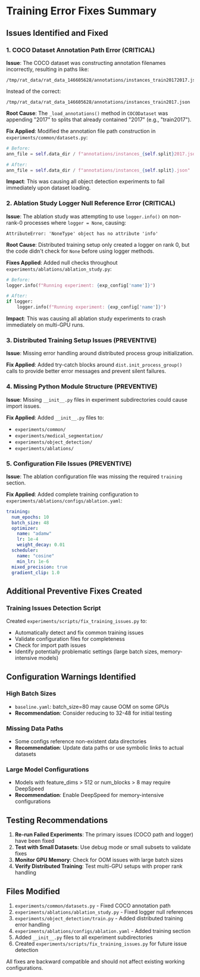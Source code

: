 # Training Error Fixes Summary

## Issues Identified and Fixed

### 1. COCO Dataset Annotation Path Error (CRITICAL)
**Issue**: The COCO dataset was constructing annotation filenames incorrectly, resulting in paths like:
```
/tmp/rat_data/rat_data_146605628/annotations/instances_train20172017.json
```
Instead of the correct:
```
/tmp/rat_data/rat_data_146605628/annotations/instances_train2017.json
```

**Root Cause**: The `_load_annotations()` method in `COCODataset` was appending "2017" to splits that already contained "2017" (e.g., "train2017").

**Fix Applied**: Modified the annotation file path construction in `experiments/common/datasets.py`:
```python
# Before:
ann_file = self.data_dir / f"annotations/instances_{self.split}2017.json"

# After:
ann_file = self.data_dir / f"annotations/instances_{self.split}.json"
```

**Impact**: This was causing all object detection experiments to fail immediately upon dataset loading.

### 2. Ablation Study Logger Null Reference Error (CRITICAL)
**Issue**: The ablation study was attempting to use `logger.info()` on non-rank-0 processes where `logger = None`, causing:
```
AttributeError: 'NoneType' object has no attribute 'info'
```

**Root Cause**: Distributed training setup only created a logger on rank 0, but the code didn't check for `None` before using logger methods.

**Fixes Applied**: Added null checks throughout `experiments/ablations/ablation_study.py`:
```python
# Before:
logger.info(f"Running experiment: {exp_config['name']}")

# After:
if logger:
    logger.info(f"Running experiment: {exp_config['name']}")
```

**Impact**: This was causing all ablation study experiments to crash immediately on multi-GPU runs.

### 3. Distributed Training Setup Issues (PREVENTIVE)
**Issue**: Missing error handling around distributed process group initialization.

**Fix Applied**: Added try-catch blocks around `dist.init_process_group()` calls to provide better error messages and prevent silent failures.

### 4. Missing Python Module Structure (PREVENTIVE)
**Issue**: Missing `__init__.py` files in experiment subdirectories could cause import issues.

**Fix Applied**: Added `__init__.py` files to:
- `experiments/common/`
- `experiments/medical_segmentation/`
- `experiments/object_detection/`
- `experiments/ablations/`

### 5. Configuration File Issues (PREVENTIVE)
**Issue**: The ablation configuration file was missing the required `training` section.

**Fix Applied**: Added complete training configuration to `experiments/ablations/configs/ablation.yaml`:
```yaml
training:
  num_epochs: 10
  batch_size: 48
  optimizer:
    name: "adamw"
    lr: 1e-4
    weight_decay: 0.01
  scheduler:
    name: "cosine"
    min_lr: 1e-6
  mixed_precision: true
  gradient_clip: 1.0
```

## Additional Preventive Fixes Created

### Training Issues Detection Script
Created `experiments/scripts/fix_training_issues.py` to:
- Automatically detect and fix common training issues
- Validate configuration files for completeness
- Check for import path issues
- Identify potentially problematic settings (large batch sizes, memory-intensive models)

## Configuration Warnings Identified

### High Batch Sizes
- `baseline.yaml`: batch_size=80 may cause OOM on some GPUs
- **Recommendation**: Consider reducing to 32-48 for initial testing

### Missing Data Paths
- Some configs reference non-existent data directories
- **Recommendation**: Update data paths or use symbolic links to actual datasets

### Large Model Configurations
- Models with feature_dims > 512 or num_blocks > 8 may require DeepSpeed
- **Recommendation**: Enable DeepSpeed for memory-intensive configurations

## Testing Recommendations

1. **Re-run Failed Experiments**: The primary issues (COCO path and logger) have been fixed
2. **Test with Small Datasets**: Use debug mode or small subsets to validate fixes
3. **Monitor GPU Memory**: Check for OOM issues with large batch sizes
4. **Verify Distributed Training**: Test multi-GPU setups with proper rank handling

## Files Modified

1. `experiments/common/datasets.py` - Fixed COCO annotation path
2. `experiments/ablations/ablation_study.py` - Fixed logger null references
3. `experiments/object_detection/train.py` - Added distributed training error handling
4. `experiments/ablations/configs/ablation.yaml` - Added training section
5. Added `__init__.py` files to all experiment subdirectories
6. Created `experiments/scripts/fix_training_issues.py` for future issue detection

All fixes are backward compatible and should not affect existing working configurations.